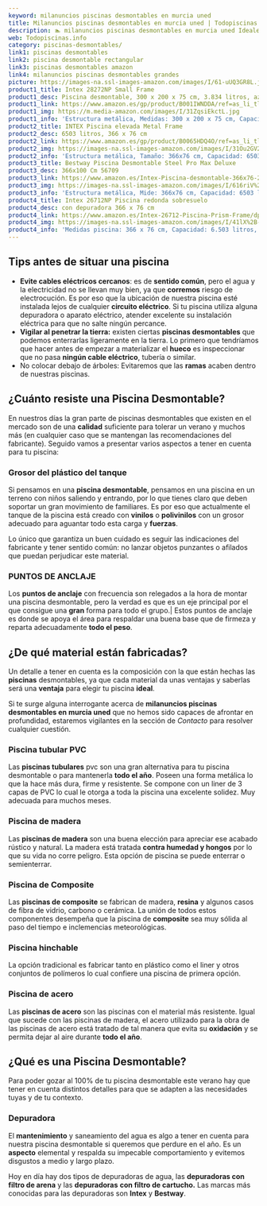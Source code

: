 ```yaml
---
keyword: milanuncios piscinas desmontables en murcia uned
title: Milanuncios piscinas desmontables en murcia uned | Todopiscinas.info
description: 🏊 milanuncios piscinas desmontables en murcia uned Ideales para este verano 2021. Aquí puedes comprar milanuncios piscinas desmontables en murcia uned y comparar con otras similares. No dejes escapar milanuncios piscinas desmontables en murcia uned a un precio realmente tentador.
web: Todopiscinas.info
category: piscinas-desmontables/
link1: piscinas desmontables
link2: piscina desmontable rectangular
link3: piscinas desmontables amazon
link4: milanuncios piscinas desmontables grandes
picture: https://images-na.ssl-images-amazon.com/images/I/61-uUQ3GR8L.jpg
product1_title: Intex 28272NP Small Frame
product1_desc: Piscina desmontable, 300 x 200 x 75 cm, 3.834 litros, azul
product1_link: https://www.amazon.es/gp/product/B001IWNDDA/ref=as_li_tl?ie=UTF8&camp=3638&creative=24630&creativeASIN=B001IWNDDA&linkCode=as2&tag=todopiscinas0e-21&linkId=25b9d647487c889cb6ef56ed63f50ca1
product1_img: https://m.media-amazon.com/images/I/31ZqsiEkctL.jpg
product1_info: 'Estructura metálica, Medidas: 300 x 200 x 75 cm, Capacidad: 3.834 litros, Para 6 personas (+ 6 años), Fácil montaje, Forma rectangular'
product2_title: INTEX Piscina elevada Metal Frame
product2_desc: 6503 litros, 366 x 76 cm
product2_link: https://www.amazon.es/gp/product/B0065HDQ4O/ref=as_li_tl?ie=UTF8&camp=3638&creative=24630&creativeASIN=B0065HDQ4O&linkCode=as2&tag=todopiscinas0e-21&linkId=ed2430e3ba564d3527ee103df33ed7b3
product2_img: https://images-na.ssl-images-amazon.com/images/I/31Ou2GV2SAL.jpg
product2_info: 'Estructura metálica, Tamaño: 366x76 cm, Capacidad: 6503 litros, Forma circular, De 4 a 7 personas (+6 años)'
product3_title: Bestway Piscina Desmontable Steel Pro Max Deluxe
product3_desc: 366x100 Cm 56709
product3_link: https://www.amazon.es/Intex-Piscina-desmontable-366x76-28210NP/dp/B0065HDQ4O?__mk_es_ES=%C3%85M%C3%85%C5%BD%C3%95%C3%91&crid=25UQGV9HG2INI&dchild=1&keywords=piscinas+desmontables&qid=1615854176&sprefix=piscinas+dem%2Caps%2C201&sr=8-5&linkCode=ll1&tag=todopiscinas0e-21&linkId=34f200977c6cbaab1f3f4d9ac0e64755&language=es_ES&ref_=as_li_ss_tl
product3_img: https://images-na.ssl-images-amazon.com/images/I/616riV%2BiY3L.jpg
product3_info: 'Estructura metálica, Mide: 366x76 cm, Capacidad: 6503 litros, De 4 a 7 personas mayores de 6 años, Forma circular, Tecnología Super-Tough'
product4_title: Intex 26712NP Piscina redonda sobresuelo
product4_desc: con depuradora 366 x 76 cm
product4_link: https://www.amazon.es/Intex-26712-Piscina-Prism-Frame/dp/B07FB823GL?__mk_es_ES=%C3%85M%C3%85%C5%BD%C3%95%C3%91&dchild=1&keywords=piscinas+desmontables+con+depuradora&qid=1615936418&sr=8-5&linkCode=ll1&tag=todopiscinas0e-21&linkId=d98699de7830cd471766fa1daa36de34&language=es_ES&ref_=as_li_ss_tl
product4_img: https://images-na.ssl-images-amazon.com/images/I/41lX%2B-YpibL.jpg
product4_info: 'Medidas piscina: 366 x 76 cm, Capacidad: 6.503 litros, Incluye depuradora de cartucha A, Lona resistente triple capa'
---
```



<brand-panel :title=product1_title :desc=product1_desc :img=product1_img :link=product1_link></brand-panel>


## Tips antes de situar una piscina



*   **Evite cables eléctricos cercanos**: es de **sentido común**, pero el agua y la electricidad no se llevan muy bien, ya que **corremos** riesgo de electrocución. Es por eso que la ubicación de nuestra piscina esté instalada lejos de cualquier **circuito eléctrico**. Si tu piscina utiliza alguna depuradora o aparato eléctrico, atender excelente su instalación eléctrica para que no salte ningún percance.
*   **Vigilar al penetrar la tierra:** existen ciertas **piscinas desmontables** que podemos enterrarlas ligeramente en la tierra. Lo primero  que tendríamos que hacer antes de empezar a materializar el **hueco** es inspeccionar que no pasa **ningún cable eléctrico**, tubería o similar.
*   No colocar debajo de árboles: Evitaremos que las **ramas** acaben dentro de nuestras piscinas.

<stats-list :link1=link1 :link2=link2 :link3=link3 :link4=link4 :category=category></stats-list>


## ¿Cuánto resiste una Piscina Desmontable?

En nuestros días la gran parte de piscinas desmontables que existen en el mercado son de una **calidad** suficiente para tolerar un verano y muchos más (en cualquier caso que se mantengan las recomendaciones del fabricante). Seguido vamos a presentar varios aspectos a tener en cuenta para tu piscina:


### Grosor del plástico del tanque

Si pensamos en una **piscina desmontable**, pensamos en una piscina en un terreno con niños saliendo y entrando, por lo que tienes claro que deben soportar un gran movimiento de familiares. Es por eso que actualmente el tanque de la piscina está creado con **vinilos** o **polivinilos** con un grosor adecuado para aguantar todo esta carga y **fuerzas**.

Lo único que garantiza un	 buen cuidado es seguir las indicaciones del fabricante y tener sentido común: no lanzar objetos punzantes o afilados que puedan perjudicar este material.


### PUNTOS DE ANCLAJE

Los **puntos de anclaje** con frecuencia son relegados a la hora de montar una piscina desmontable, pero la verdad es que es un eje principal por el que consigue una **gran** forma para todo el grupo.| Estos puntos de anclaje es donde se apoya el área para respaldar una buena base que de firmeza y reparta adecuadamente **todo el peso**.


## ¿De qué material están fabricadas?

Un detalle a tener en cuenta es la composición con la que están hechas las **piscinas** desmontables, ya que cada material da unas ventajas y saberlas  será una **ventaja** para elegir tu piscina **ideal**.

Si te surge alguna interrogante acerca de **milanuncios piscinas desmontables en murcia uned** que no hemos sido capaces de afrontar en profundidad, estaremos vigilantes en la sección de _Contacto_ para resolver cualquier cuestión.


### Piscina tubular PVC

Las **piscinas tubulares** pvc son una gran alternativa para tu piscina desmontable o para mantenerla **todo el año**. Poseen una forma metálica lo que la hace más dura, firme y resistente. Se compone con un liner de 3 capas de PVC lo cual le otorga a toda la piscina una excelente solidez. Muy adecuada para muchos meses.


### Piscina de madera

Las **piscinas de madera** son una buena elección para apreciar ese acabado rústico y natural. La madera está tratada **contra humedad y hongos** por lo que su vida no corre peligro. Esta opción de piscina se puede enterrar o semienterrar.


### Piscina de Composite

Las **piscinas de composite** se fabrican de madera, **resina** y algunos casos de fibra de vidrio, carbono o cerámica. La unión de todos estos componentes desempeña que la piscina de **composite** sea muy sólida al paso del tiempo e inclemencias meteorológicas.


### Piscina hinchable

 La opción tradicional es fabricar tanto en plástico como el liner y otros conjuntos de polímeros lo cual confiere una piscina de primera opción.


### Piscina de acero

Las **piscinas de acero** son las piscinas con el material más resistente. Igual que sucede con las piscinas de madera, el acero utilizado para la obra de las piscinas de acero está tratado de tal manera que evita su **oxidación** y se permita dejar al aire durante **todo el año**.

<external-banner></external-banner>

## ¿Qué es una Piscina Desmontable?



Para poder gozar al 100% de tu piscina desmontable este verano  hay que tener en cuenta distintos detalles para que se adapten a las necesidades tuyas y de tu contexto.


### Depuradora

El **mantenimiento** y saneamiento del agua es algo a tener en cuenta para nuestra piscina desmontable si queremos que perdure en el año. Es un **aspecto** elemental y respalda su impecable comportamiento y evitemos disgustos a medio y largo plazo.

Hoy en día hay dos tipos de depuradoras de agua, las **depuradoras con filtro de arena** y  las **depuradoras** **con filtro de cartucho.** Las marcas más conocidas para las depuradoras son **Intex** y **Bestway**.